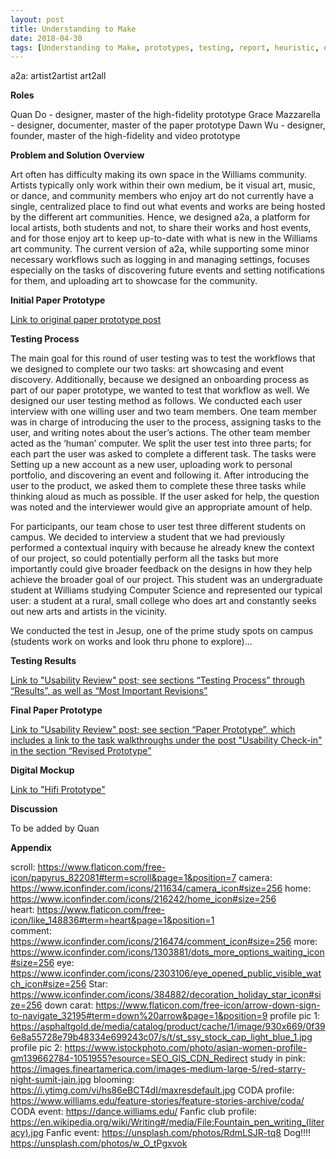 ```yaml
---
layout: post
title: Understanding to Make
date: 2018-04-30
tags: [Understanding to Make, prototypes, testing, report, heuristic, evaluation]
---
```


a2a: artist2artist
art2all

**Roles**

Quan Do - designer, master of the high-fidelity prototype
Grace Mazzarella - designer, documenter, master of the paper prototype
Dawn Wu - designer, founder, master of the high-fidelity and video prototype

**Problem and Solution Overview**

Art often has difficulty making its own space in the Williams community.  Artists typically only work within their own medium, be it visual art, music, or dance, and community members who enjoy art do not currently have a single, centralized place to find out what events and works are being hosted by the different art communities.  Hence, we designed a2a, a platform for local artists, both students and not, to share their works and host events, and for those enjoy art to keep up-to-date with what is new in the Williams art community.  The current version of a2a, while supporting some minor necessary workflows such as logging in and managing settings, focuses especially on the tasks of discovering future events and setting notifications for them, and uploading art to showcase for the community.

**Initial Paper Prototype**

[Link to original paper prototype post](https://a2a-2018.github.io/2018-04-05-Paper-Prototype/)

**Testing Process**

The main goal for this round of user testing was to test the workflows that  we designed to complete our two tasks: art showcasing and event discovery. Additionally, because we designed an onboarding process as part of our paper prototype, we wanted to test that workflow as well. We designed our user testing method as follows. We conducted each user interview with one willing user and two team members. One team member was in charge of introducing the user to the process, assigning tasks to the user, and writing notes about the user’s actions. The other team member acted as the ‘human’ computer. We split the user test into three parts; for each part the user was asked to complete a different task. The tasks were Setting up a new account as a new user, uploading work to personal portfolio, and discovering an event and following it. After introducing the user to the product, we asked them to complete these three tasks while thinking aloud as much as possible. If the user asked for help, the question was noted and the interviewer would give an appropriate amount of help. 

For participants, our team chose to user test three different students on campus. We decided to interview a student that we had previously performed a contextual inquiry with because he already knew the context of our project, so could potentially perform all the tasks but more importantly could give broader feedback on the designs in how they help achieve the broader goal of our project. This student was an undergraduate student at Williams studying Computer Science and represented our typical user: a student at a rural, small college who does art and constantly seeks out new arts and artists in the vicinity.

We conducted the test in Jesup, one of the prime study spots on campus (students work on works and look thru phone to explore)...

**Testing Results**

[Link to "Usability Review" post; see sections “Testing Process” through “Results”, as well as “Most Important Revisions”](https://a2a-2018.github.io/2018-04-16-Usability-Review/)

**Final Paper Prototype**

[Link to "Usability Review" post; see section “Paper Prototype”, which includes a link to the task walkthroughs under the post "Usability Check-in" in the section “Revised Prototype”](https://a2a-2018.github.io/2018-04-16-Usability-Review/)

**Digital Mockup**

[Link to "Hifi Prototype"](https://a2a-2018.github.io/2018-04-19-HiFi-Prototype/)

**Discussion**

To be added by Quan

**Appendix**

scroll: https://www.flaticon.com/free-icon/papyrus_822081#term=scroll&page=1&position=7
camera: https://www.iconfinder.com/icons/211634/camera_icon#size=256
home: https://www.iconfinder.com/icons/216242/home_icon#size=256	
heart: https://www.flaticon.com/free-icon/like_148836#term=heart&page=1&position=1	
comment: https://www.iconfinder.com/icons/216474/comment_icon#size=256 
more: https://www.iconfinder.com/icons/1303881/dots_more_options_waiting_icon#size=256
eye: https://www.iconfinder.com/icons/2303106/eye_opened_public_visible_watch_icon#size=256
Star: https://www.iconfinder.com/icons/384882/decoration_holiday_star_icon#size=256
down carat: https://www.flaticon.com/free-icon/arrow-down-sign-to-navigate_32195#term=down%20arrow&page=1&position=9
profile pic 1: https://asphaltgold.de/media/catalog/product/cache/1/image/930x669/0f396e8a55728e79b48334e699243c07/s/t/st_ssy_stock_cap_light_blue_1.jpg
profile pic 2: https://www.istockphoto.com/photo/asian-women-profile-gm139662784-1051955?esource=SEO_GIS_CDN_Redirect
study in pink: https://images.fineartamerica.com/images-medium-large-5/red-starry-night-sumit-jain.jpg
blooming: https://i.ytimg.com/vi/hs86eBCT4dI/maxresdefault.jpg
CODA profile: https://www.williams.edu/feature-stories/feature-stories-archive/coda/
CODA event: https://dance.williams.edu/
Fanfic club profile: https://en.wikipedia.org/wiki/Writing#/media/File:Fountain_pen_writing_(literacy).jpg
Fanfic event: https://unsplash.com/photos/RdmLSJR-tq8
Dog!!!! https://unsplash.com/photos/w_O_tPgxvok
